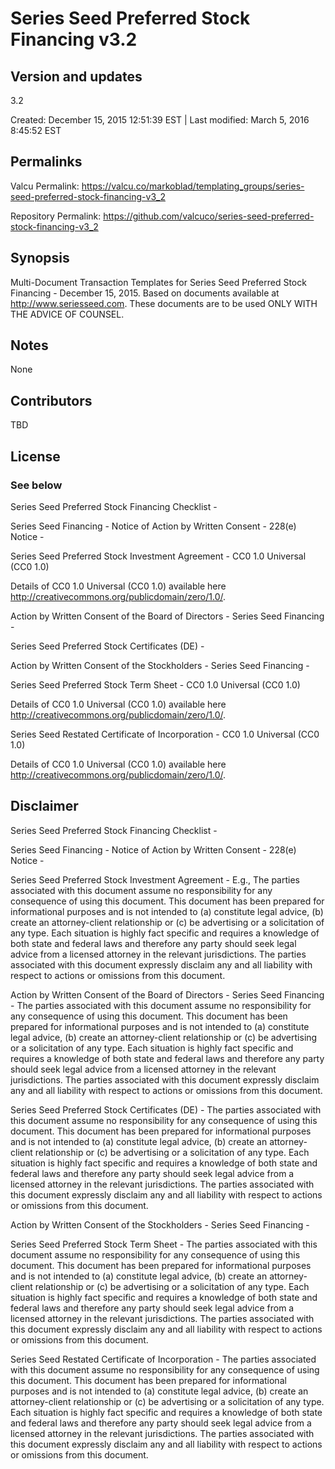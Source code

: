 

# Series Seed Preferred Stock Financing v3.2

## Version and updates

3.2

Created: December 15, 2015 12:51:39 EST | Last modified: March 5, 2016  8:45:52 EST

## Permalinks

Valcu Permalink: https://valcu.co/markoblad/templating_groups/series-seed-preferred-stock-financing-v3_2

Repository Permalink: https://github.com/valcuco/series-seed-preferred-stock-financing-v3_2

## Synopsis

Multi-Document Transaction Templates for Series Seed Preferred Stock Financing - December 15, 2015.  Based on documents available at http://www.seriesseed.com.  These documents are to be used ONLY WITH THE ADVICE OF COUNSEL.

## Notes

None

## Contributors

TBD

## License

### See below


  Series Seed Preferred Stock Financing Checklist - 

  

  Series Seed Financing - Notice of Action by Written Consent - 228(e) Notice - 

  

  Series Seed Preferred Stock Investment Agreement - CC0 1.0 Universal (CC0 1.0) 

  Details of CC0 1.0 Universal (CC0 1.0)  available here http://creativecommons.org/publicdomain/zero/1.0/.

  Action by Written Consent of the Board of Directors - Series Seed Financing - 

  

  Series Seed Preferred Stock Certificates (DE) - 

  

  Action by Written Consent of the Stockholders - Series Seed Financing - 

  

  Series Seed Preferred Stock Term Sheet - CC0 1.0 Universal (CC0 1.0)

  Details of CC0 1.0 Universal (CC0 1.0) available here http://creativecommons.org/publicdomain/zero/1.0/.

  Series Seed Restated Certificate of Incorporation - CC0 1.0 Universal (CC0 1.0)

  Details of CC0 1.0 Universal (CC0 1.0) available here http://creativecommons.org/publicdomain/zero/1.0/.


## Disclaimer


  Series Seed Preferred Stock Financing Checklist - 

  Series Seed Financing - Notice of Action by Written Consent - 228(e) Notice - 

  Series Seed Preferred Stock Investment Agreement - E.g., The parties associated with this document assume no responsibility for any consequence of using this document. This document has been prepared for informational purposes and is not intended to (a) constitute legal advice, (b) create an attorney-client relationship or (c) be advertising or a solicitation of any type. Each situation is highly fact specific and requires a knowledge of both state and federal laws and therefore any party should seek legal advice from a licensed attorney in the relevant jurisdictions. The parties associated with this document expressly disclaim any and all liability with respect to actions or omissions from this document.

  Action by Written Consent of the Board of Directors - Series Seed Financing - The parties associated with this document assume no responsibility for any consequence of using this document. This document has been prepared for informational purposes and is not intended to (a) constitute legal advice, (b) create an attorney-client relationship or (c) be advertising or a solicitation of any type. Each situation is highly fact specific and requires a knowledge of both state and federal laws and therefore any party should seek legal advice from a licensed attorney in the relevant jurisdictions. The parties associated with this document expressly disclaim any and all liability with respect to actions or omissions from this document.

  Series Seed Preferred Stock Certificates (DE) - The parties associated with this document assume no responsibility for any consequence of using this document. This document has been prepared for informational purposes and is not intended to (a) constitute legal advice, (b) create an attorney-client relationship or (c) be advertising or a solicitation of any type. Each situation is highly fact specific and requires a knowledge of both state and federal laws and therefore any party should seek legal advice from a licensed attorney in the relevant jurisdictions. The parties associated with this document expressly disclaim any and all liability with respect to actions or omissions from this document.

  Action by Written Consent of the Stockholders - Series Seed Financing - 

  Series Seed Preferred Stock Term Sheet - The parties associated with this document assume no responsibility for any consequence of using this document. This document has been prepared for informational purposes and is not intended to (a) constitute legal advice, (b) create an attorney-client relationship or (c) be advertising or a solicitation of any type. Each situation is highly fact specific and requires a knowledge of both state and federal laws and therefore any party should seek legal advice from a licensed attorney in the relevant jurisdictions. The parties associated with this document expressly disclaim any and all liability with respect to actions or omissions from this document.

  Series Seed Restated Certificate of Incorporation - The parties associated with this document assume no responsibility for any consequence of using this document. This document has been prepared for informational purposes and is not intended to (a) constitute legal advice, (b) create an attorney-client relationship or (c) be advertising or a solicitation of any type. Each situation is highly fact specific and requires a knowledge of both state and federal laws and therefore any party should seek legal advice from a licensed attorney in the relevant jurisdictions. The parties associated with this document expressly disclaim any and all liability with respect to actions or omissions from this document.
